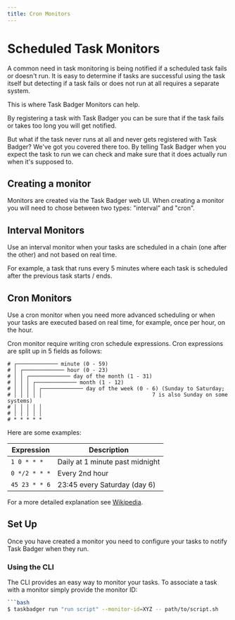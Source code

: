 ```yaml
---
title: Cron Monitors
---
```

# Scheduled Task Monitors

A common need in task monitoring is being notified if a scheduled task fails or doesn't run.
It is easy to determine if tasks are successful using the task itself but detecting if a task fails or
does not run at all requires a separate system.

This is where Task Badger Monitors can help.

By registering a task with Task Badger you can be sure that if the task fails or takes too long
you will get notified.

But what if the task never runs at all and never gets registered with Task Badger? We've got you
covered there too. By telling Task Badger when you expect the task to run we can check and make
sure that it does actually run when it's supposed to.

## Creating a monitor

Monitors are created via the Task Badger web UI. When creating a monitor you will need to chose
between two types: "interval" and "cron".

## Interval Monitors

Use an interval monitor when your tasks are scheduled in a chain (one after the other) and not based
on real time.

For example, a task that runs every 5 minutes where each task is scheduled after the previous task
starts / ends.

[//]: # (what about drift - make check-ins start after last end)

## Cron Monitors

Use a cron monitor when you need more advanced scheduling or when your tasks are executed based on
real time, for example, once per hour, on the hour.

Cron monitor require writing cron schedule expressions. Cron expressions are split up in 5 fields
as follows:

```
# ┌───────────── minute (0 - 59)
# │ ┌───────────── hour (0 - 23)
# │ │ ┌───────────── day of the month (1 - 31)
# │ │ │ ┌───────────── month (1 - 12)
# │ │ │ │ ┌───────────── day of the week (0 - 6) (Sunday to Saturday;
# │ │ │ │ │                                   7 is also Sunday on some systems)
# │ │ │ │ │
# │ │ │ │ │
# * * * * *
```

Here are some examples:

| Expression    | Description                     |
|---------------|---------------------------------|
| `1 0 * * *`   | Daily at 1 minute past midnight |
| `0 */2 * * *` | Every 2nd hour                  |
| `45 23 * * 6` | 23:45 every Saturday (day 6)    |

For a more detailed explanation see [Wikipedia](https://en.wikipedia.org/wiki/Cron#Overview).

[//]: # (grace period)
[//]: # (max runtime)


## Set Up

Once you have created a monitor you need to configure your tasks to notify Task Badger when they
run.

### Using the CLI

The CLI provides an easy way to monitor your tasks. To associate a task with a monitor simply
provide the monitor ID:

```bash
```bash
$ taskbadger run "run script" --monitor-id=XYZ -- path/to/script.sh
```
